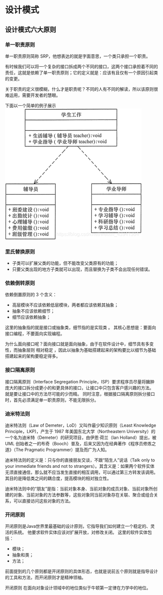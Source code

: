 # 设计模式
## 

## 设计模式六大原则
### 单一职责原则
单一职责原则简称 SRP，他想表达的就是字面意思，一个类只承担一个职责。

有时候我们可以将一个复杂的接口拆成两个不同的接口，这两个接口承担着不同的责任，这就是依赖了单一职责原则；它的定义就是：应该有且仅有一个原因引起类的变更。

关于职责的定义很模糊，什么才是职责呢？不同的人有不同的解读，所以该原则很难运用，需要开发者的慧眼。

下面以一个简单的例子展示
![DP1](../Images/DesignPattern_1.png)

### 里氏替换原则
- 子类可以扩展父类的功能，但不能改变父类原有的功能；
- 只要父类出现的地方子类就可以出现，而且替换为子类不会出现任何错误。

### 依赖倒转原则
依赖倒置原则的 3 个含义：
- 高层模块不应该依赖低层模块，两者都应该依赖其抽象；
- 抽象不应该依赖细节；
- 细节应该依赖抽象；

这里的抽象指的就是接口或抽象类，细节指的是实现类 。
其核心思想是：要面向接口编程，不要面向实现编程。

为什么面向接口呢？面向接口就是面向抽象，由于在软件设计中，细节具有多变性，而抽象层则 相对稳定 ，因此以抽象为基础搭建起来的架构要比以细节为基础搭建起来的架构要稳定得多。

### 接口隔离原则
接口隔离原则（Interface Segregation Principle，ISP）要求程序员尽量将臃肿庞大的接口拆分成更小的和更具体的接口，让接口中只包含客户感兴趣的方法。
就是要让接口中的方法尽可能的少而精。
同时注意，根据接口隔离原则拆分接口时，首先必须满足单一职责原则，不能无限拆分。

### 迪米特法则

迪米特法则（Law of Demeter，LoD）又叫作最少知识原则（Least Knowledge Principle，LKP)，产生于 1987 年美国东北大学（Northeastern University）的一个名为迪米特（Demeter）的研究项目，由伊恩·荷兰（Ian Holland）提出，被 UML 创始者之一的布奇（Booch）普及，后来又因为在经典著作《程序员修炼之道》（The Pragmatic Programmer）提及而广为人知。

迪米特法则的定义是：只与你的直接朋友交谈，不跟“陌生人”说话（Talk only to your immediate friends and not to strangers）。其含义是：如果两个软件实体无须直接通信，那么就不应当发生直接的相互调用，可以通过第三方转发该调用。其目的是降低类之间的耦合度，提高模块的相对独立性。

迪米特法则中的“朋友”是指：当前对象本身、当前对象的成员对象、当前对象所创建的对象、当前对象的方法参数等，这些对象同当前对象存在关联、聚合或组合关系，可以直接访问这些对象的方法。

### 开闭原则
开闭原则是Java世界里最基础的设计原则，它指导我们如何建立一个稳定的、灵活的系统。
他要求软件实体应该对扩展开放，对修改关闭。
这里的软件实体包括：
- 模块；
- 抽象和类；
- 方法；

前面提到的几个原则都是开闭原则的具体形态，也就是说前五个原则就是指导设计的工具和方法，而开闭原则才是精神领袖。

开闭原则 在面向对象设计领域中的地位类似于牛顿第一定律在力学中的地位。

## 